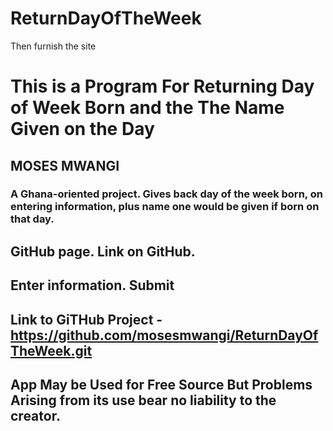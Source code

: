 # ReturnDayOfTheWeek
Then furnish the site
# This is a Program For Returning Day of Week Born and the The Name Given on the Day
## MOSES MWANGI
### A Ghana-oriented project. Gives back day of the week born, on entering information, plus name one would be given if born on that day.
## GitHub page. Link on GitHub.
## Enter information. Submit
## Link to GiTHub Project - https://github.com/mosesmwangi/ReturnDayOfTheWeek.git
## App May be Used for Free Source But Problems Arising from its use bear no liability to the creator.
